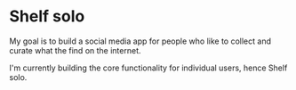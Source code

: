 # Shelf solo

My goal is to build a social  media app for people who like to collect and curate what the find on the internet. 

I'm currently building the core functionality for individual users, hence Shelf solo. 